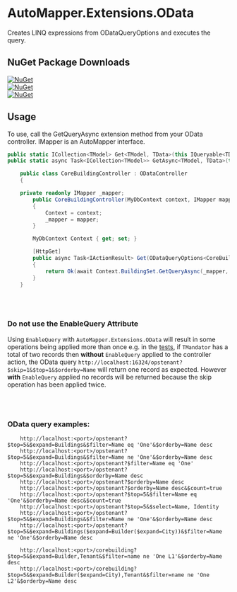 # AutoMapper.Extensions.OData
Creates LINQ expressions from ODataQueryOptions and executes the query.

## NuGet Package Downloads

[![NuGet](http://img.shields.io/nuget/v/AutoMapper.AspNetCore.OData.EFCore?label=AutoMapper.AspNetCore.OData.EFCore)](https://www.nuget.org/packages/AutoMapper.AspNetCore.OData.EFCore/)  
[![NuGet](http://img.shields.io/nuget/v/AutoMapper.AspNetCore.OData.EF6?label=AutoMapper.AspNetCore.OData.EF6)](https://www.nuget.org/packages/AutoMapper.AspNetCore.OData.EF6/)  
[![NuGet](http://img.shields.io/nuget/v/AutoMapper.AspNet.OData.EF6?label=AutoMapper.AspNet.OData.EF6)](https://www.nuget.org/packages/AutoMapper.AspNet.OData.EF6/)  

## Usage
To use, call the GetQueryAsync extension method from your OData controller.  IMapper is an AutoMapper interface.

```c#
public static ICollection<TModel> Get<TModel, TData>(this IQueryable<TData> query, IMapper mapper, ODataQueryOptions<TModel> options);
public static async Task<ICollection<TModel>> GetAsync<TModel, TData>(this IQueryable<TData> query, IMapper mapper, ODataQueryOptions<TModel> options)
```

```c#
    public class CoreBuildingController : ODataController
    {

	private readonly IMapper _mapper;
        public CoreBuildingController(MyDbContext context, IMapper mapper)
        {
            Context = context;
            _mapper = mapper;
        }

        MyDbContext Context { get; set; }

        [HttpGet]
        public async Task<IActionResult> Get(ODataQueryOptions<CoreBuilding> options)
        {
            return Ok(await Context.BuildingSet.GetQueryAsync(_mapper, options));
        }
    }
```

<br><br>
### Do not use the EnableQuery Attribute
Using `EnableQuery` with `AutoMapper.Extensions.OData` will result in some operations being applied more than once e.g. in the [tests](https://github.com/AutoMapper/AutoMapper.Extensions.OData/blob/5b4a9c8bef4c408268603e4c2186ca65b930559c/AutoMapper.OData.EFCore.Tests/AllTests.cs#L342),
if `TMandator` has a total of two records then **without** `EnableQuery` applied to the controller action, the OData query `http://localhost:16324/opstenant?$skip=1&$top=1&$orderby=Name` will return one record as expected. However **with** `EnableQuery` applied
no records will be returned because the skip operation has been applied twice.


<br><br>
### OData query examples:

``` 
	http://localhost:<port>/opstenant?$top=5&$expand=Buildings&$filter=Name eq 'One'&$orderby=Name desc
	http://localhost:<port>/opstenant?$top=5&$expand=Buildings&$filter=Name ne 'One'&$orderby=Name desc
	http://localhost:<port>/opstenant?$filter=Name eq 'One'
	http://localhost:<port>/opstenant?$top=5&$expand=Buildings&$orderby=Name desc
	http://localhost:<port>/opstenant?$orderby=Name desc
	http://localhost:<port>/opstenant?$orderby=Name desc&$count=true
	http://localhost:<port>/opstenant?$top=5&$filter=Name eq 'One'&$orderby=Name desc&$count=true
	http://localhost:<port>/opstenant?$top=5&$select=Name, Identity
	http://localhost:<port>/opstenant?$top=5&$expand=Buildings&$filter=Name ne 'One'&$orderby=Name desc
	http://localhost:<port>/opstenant?$top=5&$expand=Buildings($expand=Builder($expand=City))&$filter=Name ne 'One'&$orderby=Name desc

	http://localhost:<port>/corebuilding?$top=5&$expand=Builder,Tenant&$filter=name ne 'One L1'&$orderby=Name desc
	http://localhost:<port>/corebuilding?$top=5&$expand=Builder($expand=City),Tenant&$filter=name ne 'One L2'&$orderby=Name desc
```
